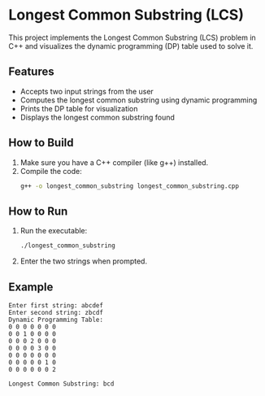 # Longest Common Substring (LCS)

This project implements the Longest Common Substring (LCS) problem in C++ and visualizes the dynamic programming (DP) table used to solve it.

## Features
- Accepts two input strings from the user
- Computes the longest common substring using dynamic programming
- Prints the DP table for visualization
- Displays the longest common substring found

## How to Build

1. Make sure you have a C++ compiler (like g++) installed.
2. Compile the code:
   ```bash
   g++ -o longest_common_substring longest_common_substring.cpp
   ```

## How to Run

1. Run the executable:
   ```bash
   ./longest_common_substring
   ```
2. Enter the two strings when prompted.

## Example
```
Enter first string: abcdef
Enter second string: zbcdf
Dynamic Programming Table:
0 0 0 0 0 0 0 
0 0 1 0 0 0 0 
0 0 0 2 0 0 0 
0 0 0 0 3 0 0 
0 0 0 0 0 0 0 
0 0 0 0 0 1 0 
0 0 0 0 0 0 2 

Longest Common Substring: bcd
```
